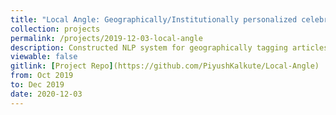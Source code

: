 ```yaml
---
title: "Local Angle: Geographically/Institutionally personalized celebrity news feed"
collection: projects 
permalink: /projects/2019-12-03-local-angle
description: Constructed NLP system for geographically tagging articles of locally famous people to their birth city and/or alma mater. Created robust NER in Python, managed database server, and designed aesthetic UI for the personalized news feed
viewable: false
gitlink: [Project Repo](https://github.com/PiyushKalkute/Local-Angle)
from: Oct 2019
to: Dec 2019 
date: 2020-12-03
---
```

